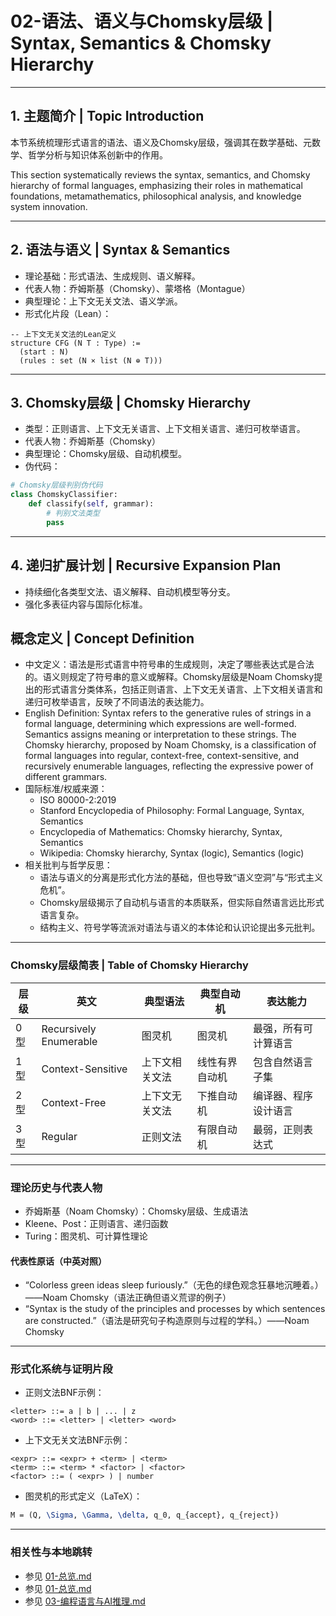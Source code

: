 # 02-语法、语义与Chomsky层级 | Syntax, Semantics & Chomsky Hierarchy

---

## 1. 主题简介 | Topic Introduction

本节系统梳理形式语言的语法、语义及Chomsky层级，强调其在数学基础、元数学、哲学分析与知识体系创新中的作用。

This section systematically reviews the syntax, semantics, and Chomsky hierarchy of formal languages, emphasizing their roles in mathematical foundations, metamathematics, philosophical analysis, and knowledge system innovation.

---

## 2. 语法与语义 | Syntax & Semantics

- 理论基础：形式语法、生成规则、语义解释。
- 代表人物：乔姆斯基（Chomsky）、蒙塔格（Montague）
- 典型理论：上下文无关文法、语义学派。
- 形式化片段（Lean）：

```lean
-- 上下文无关文法的Lean定义
structure CFG (N T : Type) :=
  (start : N)
  (rules : set (N × list (N ⊕ T)))
```

---

## 3. Chomsky层级 | Chomsky Hierarchy

- 类型：正则语言、上下文无关语言、上下文相关语言、递归可枚举语言。
- 代表人物：乔姆斯基（Chomsky）
- 典型理论：Chomsky层级、自动机模型。
- 伪代码：

```python
# Chomsky层级判别伪代码
class ChomskyClassifier:
    def classify(self, grammar):
        # 判别文法类型
        pass
```

---

## 4. 递归扩展计划 | Recursive Expansion Plan

- 持续细化各类型文法、语义解释、自动机模型等分支。
- 强化多表征内容与国际化标准。

## 概念定义 | Concept Definition

- 中文定义：语法是形式语言中符号串的生成规则，决定了哪些表达式是合法的。语义则规定了符号串的意义或解释。Chomsky层级是Noam Chomsky提出的形式语言分类体系，包括正则语言、上下文无关语言、上下文相关语言和递归可枚举语言，反映了不同语法的表达能力。
- English Definition: Syntax refers to the generative rules of strings in a formal language, determining which expressions are well-formed. Semantics assigns meaning or interpretation to these strings. The Chomsky hierarchy, proposed by Noam Chomsky, is a classification of formal languages into regular, context-free, context-sensitive, and recursively enumerable languages, reflecting the expressive power of different grammars.
- 国际标准/权威来源：
  - ISO 80000-2:2019
  - Stanford Encyclopedia of Philosophy: Formal Language, Syntax, Semantics
  - Encyclopedia of Mathematics: Chomsky hierarchy, Syntax, Semantics
  - Wikipedia: Chomsky hierarchy, Syntax (logic), Semantics (logic)
- 相关批判与哲学反思：
  - 语法与语义的分离是形式化方法的基础，但也导致“语义空洞”与“形式主义危机”。
  - Chomsky层级揭示了自动机与语言的本质联系，但实际自然语言远比形式语言复杂。
  - 结构主义、符号学等流派对语法与语义的本体论和认识论提出多元批判。

---

### Chomsky层级简表 | Table of Chomsky Hierarchy

| 层级 | 英文 | 典型语法 | 典型自动机 | 表达能力 |
|---|---|---|---|---|
| 0型 | Recursively Enumerable | 图灵机 | 图灵机 | 最强，所有可计算语言 |
| 1型 | Context-Sensitive | 上下文相关文法 | 线性有界自动机 | 包含自然语言子集 |
| 2型 | Context-Free | 上下文无关文法 | 下推自动机 | 编译器、程序设计语言 |
| 3型 | Regular | 正则文法 | 有限自动机 | 最弱，正则表达式 |

---

### 理论历史与代表人物

- 乔姆斯基（Noam Chomsky）：Chomsky层级、生成语法
- Kleene、Post：正则语言、递归函数
- Turing：图灵机、可计算性理论

#### 代表性原话（中英对照）

- “Colorless green ideas sleep furiously.”（无色的绿色观念狂暴地沉睡着。）——Noam Chomsky（语法正确但语义荒谬的例子）
- “Syntax is the study of the principles and processes by which sentences are constructed.”（语法是研究句子构造原则与过程的学科。）——Noam Chomsky

---

### 形式化系统与证明片段

- 正则文法BNF示例：

```text
<letter> ::= a | b | ... | z
<word> ::= <letter> | <letter> <word>
```

- 上下文无关文法BNF示例：

```text
<expr> ::= <expr> + <term> | <term>
<term> ::= <term> * <factor> | <factor>
<factor> ::= ( <expr> ) | number
```

- 图灵机的形式定义（LaTeX）：

```latex
M = (Q, \Sigma, \Gamma, \delta, q_0, q_{accept}, q_{reject})
```

---

### 相关性与本地跳转

- 参见 [01-总览.md](./01-总览.md)
- 参见 [01-总览.md](../04-逻辑与公理系统/01-总览.md)
- 参见 [03-编程语言与AI推理.md](./03-编程语言与AI推理.md)
